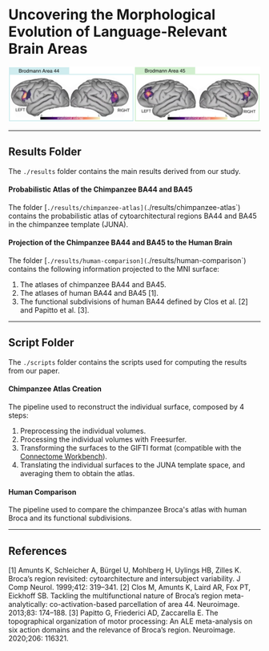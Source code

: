 # Uncovering the Morphological Evolution of Language-Relevant Brain Areas

![](./images/chimp-atlas.png)


---

## Results Folder
The `./results` folder contains the main results derived from our study.

#### Probabilistic Atlas of the Chimpanzee BA44 and BA45 
The folder [`./results/chimpanzee-atlas](`./results/chimpanzee-atlas`) contains the probabilistic atlas of cytoarchitectural regions BA44 and BA45 in the chimpanzee template (JUNA).

#### Projection of the Chimpanzee BA44 and BA45 to the Human Brain
The folder [`./results/human-comparison](`./results/human-comparison`) contains the following information projected to the MNI surface:
1. The atlases of chimpanzee BA44 and BA45.
2. The atlases of human BA44 and BA45 [1].
3. The functional subdivisions of human BA44 defined by Clos et al. [2] and Papitto et al. [3].

---

## Script Folder
The `./scripts` folder contains the scripts used for computing the results from our paper.

#### Chimpanzee Atlas Creation
The pipeline used to reconstruct the individual surface, composed by 4 steps:
1. Preprocessing the individual volumes.
2. Processing the individual volumes with Freesurfer.
3. Transforming the surfaces to the GIFTI format (compatible with the [Connectome Workbench](https://www.humanconnectome.org/software/connectome-workbench)).
4. Translating the individual surfaces to the JUNA template space, and averaging them to obtain the atlas.

#### Human Comparison
The pipeline used to compare the chimpanzee Broca's atlas with human Broca and its functional subdivisions.

--- 

## References

[1] Amunts K, Schleicher A, Bürgel U, Mohlberg H, Uylings HB, Zilles K. Broca’s region revisited: cytoarchitecture and intersubject variability. J Comp Neurol. 1999;412: 319–341.
[2] Clos M, Amunts K, Laird AR, Fox PT, Eickhoff SB. Tackling the multifunctional nature of Broca’s region meta-analytically: co-activation-based parcellation of area 44. Neuroimage. 2013;83: 174–188.
[3] Papitto G, Friederici AD, Zaccarella E. The topographical organization of motor processing: An ALE meta-analysis on six action domains and the relevance of Broca’s region. Neuroimage. 2020;206: 116321.